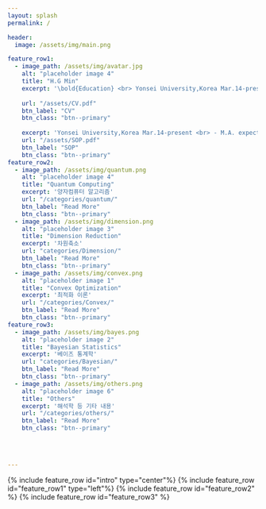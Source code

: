 ```yaml
---
layout: splash
permalink: /

header:
  image: /assets/img/main.png

feature_row1:
  - image_path: /assets/img/avatar.jpg
    alt: "placeholder image 4"
    title: "H.G Min"
    excerpt: '\bold{Education} <br> Yonsei University,Korea Mar.14-present <br> - M.A. expected in Applied Statitstics <br> - B.A. in Applied Statistics'
    
    url: "/assets/CV.pdf"
    btn_label: "CV"
    btn_class: "btn--primary"
    
    excerpt: 'Yonsei University,Korea Mar.14-present <br> - M.A. expected in Applied Statitstics <br> - B.A. in Applied Statistics'
    url: "/assets/SOP.pdf"
    btn_label: "SOP"
    btn_class: "btn--primary"
feature_row2:
  - image_path: /assets/img/quantum.png
    alt: "placeholder image 4"
    title: "Quantum Computing"
    excerpt: '양자컴퓨터 알고리즘'
    url: "/categories/quantum/"
    btn_label: "Read More"
    btn_class: "btn--primary"
  - image_path: /assets/img/dimension.png
    alt: "placeholder image 3"
    title: "Dimension Reduction"
    excerpt: '차원축소'
    url: "categories/Dimension/"
    btn_label: "Read More"
    btn_class: "btn--primary"
  - image_path: /assets/img/convex.png
    alt: "placeholder image 1"
    title: "Convex Optimization"
    excerpt: '최적화 이론'
    url: "/categories/Convex/"
    btn_label: "Read More"
    btn_class: "btn--primary"
feature_row3:
  - image_path: /assets/img/bayes.png
    alt: "placeholder image 2"
    title: "Bayesian Statistics"
    excerpt: '베이즈 통계학'
    url: "categories/Bayesian/"
    btn_label: "Read More"
    btn_class: "btn--primary"
  - image_path: /assets/img/others.png
    alt: "placeholder image 6"
    title: "Others"
    excerpt: '해석학 등 기타 내용'
    url: "/categories/others/"
    btn_label: "Read More"
    btn_class: "btn--primary"
    
    

    
---
```


{% include feature_row id="intro" type="center"%}
{% include feature_row id="feature_row1" type="left"%}
{% include feature_row id="feature_row2" %}
{% include feature_row id="feature_row3" %}
